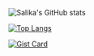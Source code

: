 ![Salika's GitHub stats](https://github-readme-stats-git-master-salikas-projects-2abcb053.vercel.app/api?username=slkarhmn&show_icons=true&theme=gotham&hide_rank=true&count_private=true&include_all_commits=true)

[![Top Langs](https://github-readme-stats-git-master-salikas-projects-2abcb053.vercel.app/api/top-langs?username=slkarhmn&hide=css,html&theme=gotham)](https://github.com/slkarhmn)

[![Gist Card](https://github-readme-stats-git-master-salikas-projects-2abcb053.vercel.app/api/gist?id=194fd632b99c5ca0fcf9457f2a3065be&theme=gotham)](https://gist.github.com/slkarhmn/194fd632b99c5ca0fcf9457f2a3065be)
